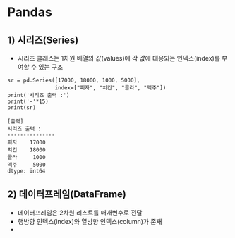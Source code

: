 # Pandas
## 1) 시리즈(Series)
- 시리즈 클래스는 1차원 배열의 값(values)에 각 값에 대응되는 인덱스(index)를 부여할 수 있는 구조
```angular2html
sr = pd.Series([17000, 18000, 1000, 5000],
               index=["피자", "치킨", "콜라", "맥주"])
print('시리즈 출력 :')
print('-'*15)
print(sr)

[출력]
시리즈 출력 :
---------------
피자    17000
치킨    18000
콜라     1000
맥주     5000
dtype: int64
```
## 2) 데이터프레임(DataFrame)
- 데이터프레임은 2차원 리스트를 매개변수로 전달
- 행방향 인덱스(index)와 열방향 인덱스(column)가 존재
- 